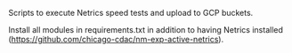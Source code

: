 Scripts to execute Netrics speed tests and upload to GCP buckets.

Install all modules in requirements.txt in addition to having Netrics installed (https://github.com/chicago-cdac/nm-exp-active-netrics).
